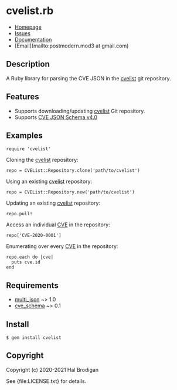 # cvelist.rb

* [Homepage](https://github.com/postmodern/cvelist.rb#readme)
* [Issues](https://github.com/postmodern/cvelist.rb/issues)
* [Documentation](http://rubydoc.info/gems/cvelist/frames)
* [Email](mailto:postmodern.mod3 at gmail.com)

## Description

A Ruby library for parsing the CVE JSON in the [cvelist] git repository.

## Features

* Supports downloading/updating [cvelist] Git repository.
* Supports [CVE JSON Schema v4.0][1]

## Examples

    require 'cvelist'

Cloning the [cvelist] repository:

    repo = CVEList::Repository.clone('path/to/cvelist')

Using an existing [cvelist] repository:

    repo = CVEList::Repository.new('path/to/cvelist')

Updating an existing [cvelist] repository:

    repo.pull!

Access an individual [CVE] in the repository:

    repo['CVE-2020-0001']

Enumerating over every [CVE] in the repository:

    repo.each do |cve|
      puts cve.id
    end

## Requirements

* [multi_json] ~> 1.0
* [cve_schema] ~> 0.1

## Install

    $ gem install cvelist

## Copyright

Copyright (c) 2020-2021 Hal Brodigan

See {file:LICENSE.txt} for details.

[cvelist]: https://github.com/CVEProject/cvelist
[1]: https://github.com/CVEProject/cve-schema/blob/master/schema/v4.0/DRAFT-JSON-file-format-v4.md

[multi_json]: https://github.com/intridea/multi_json#readme
[cve_schema]: https://github.com/postmodern/cve_schema.rb#readme

[CVE]: https://rubydoc.info/gems/cve_schema/CVESchema/CVE/frames
